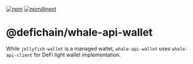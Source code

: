 [![npm](https://img.shields.io/npm/v/@defichain/whale-api-wallet)](https://www.npmjs.com/package/@defichain/whale-api-wallet/v/latest)
[![npm@next](https://img.shields.io/npm/v/@defichain/whale-api-wallet/next)](https://www.npmjs.com/package/@defichain/whale-api-wallet/v/next)

# @defichain/whale-api-wallet

While `jellyfish-wallet` is a managed wallet, `whale-api-wallet` uses `whale-api-client` for DeFi light wallet
implementation. 
